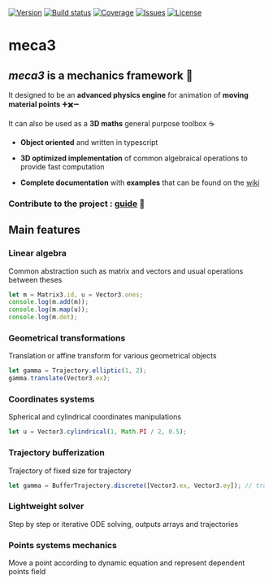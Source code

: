 [![Version](https://img.shields.io/npm/v/meca3.svg?style=flat-square)](https://www.npmjs.com/package/meca3)
[![Build status](https://img.shields.io/travis/samiBendou/meca3.svg?style=flat-square)](https://travis-ci.org/samiBendou/meca3)
[![Coverage](https://img.shields.io/coveralls/github/samiBendou/meca3.svg?style=flat-square)](https://coveralls.io/github/samiBendou/meca3)
[![Issues](https://img.shields.io/github/issues-raw/samiBendou/meca3.svg?style=flat-square)](https://github.com/samiBendou/meca3/issues)
[![License](https://img.shields.io/npm/l/meca3.svg?style=flat-square)](https://www.npmjs.com/package/meca3)

# meca3

## _meca3_ is a **mechanics framework** :rocket:

It designed to be an **advanced physics engine** for animation of **moving material points** 
:heavy_plus_sign::heavy_multiplication_x::heavy_minus_sign:

It can also be used as a **3D maths** general purpose toolbox :coffee:

- **Object oriented** and written in typescript

- **3D optimized implementation** of common algebraical operations to provide fast computation

- **Complete documentation** with **examples** that can be found on the [wiki](https://github.com/samiBendou/meca3/wiki/)

### Contribute to the project : [guide](https://github.com/samiBendou/meca3/blob/master/CONTRIBUTING.md) :satellite:

## Main features

### Linear algebra
Common abstraction such as matrix and vectors and usual operations between theses

```javascript
let m = Matrix3.id, u = Vector3.ones;
console.log(m.add(m)); 
console.log(m.map(u)); 
console.log(m.det); 
```


### Geometrical transformations
Translation or affine transform for various geometrical objects

```javascript
let gamma = Trajectory.elliptic(1, 2);
gamma.translate(Vector3.ex);
```

### Coordinates systems
Spherical and cylindrical coordinates manipulations

```javascript
let u = Vector3.cylindrical(1, Math.PI / 2, 0.5);
```

### Trajectory bufferization
Trajectory of fixed size for trajectory
```javascript
let gamma = BufferTrajectory.discrete([Vector3.ex, Vector3.ey]); // trajectory of size 2
```

### Lightweight solver
Step by step or iterative ODE solving, outputs arrays and trajectories

### Points systems mechanics
Move a point according to dynamic equation and represent dependent points field